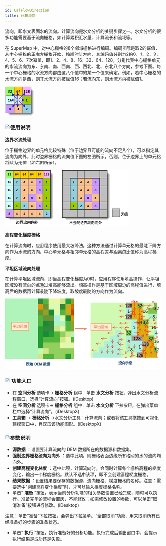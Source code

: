```yaml
---
id: CalFlowDirection
title: 计算流向
---
```

流向，即水文表面水的流向。计算流向是水文分析的关键步骤之一。水文分析的很多功能需要基于流向栅格，如计算累积汇水量、计算流长和流域等。

在 SuperMap 中，对中心栅格的8个邻域栅格进行编码。编码实际是取2的幂值，从中心栅格的正右方栅格开始，按顺时针方向，其编码值分别为2的0、1、2、3、4、5、6、7次幂值，即1、2、4、8、16、32、64、128，分别代表中心栅格单元的水流流向为东、东南、南、西南、西、西北、北、东北八个方向，参考下图。每一个中心栅格的水流方向都由这八个值中的某一个值来确定。例如，若中心栅格的水流方向是西，则其水流方向被赋值16；若流向东，则水流方向被赋值1。

![](img/FlowDirection.png)  

  
### ![](../img/read.gif)使用说明

**边界水流处理**

位于栅格边界的单元格比较特殊（位于边界且可能的流向不足八个），可以指定其流向为向外，此时边界栅格的流向值下图的左图所示，否则，位于边界上的单元格将赋为无值（如右图所示）。

![](img/FlowDirection2.png)  
  
**高程变化梯度栅格**

在计算流向时，应用程序使用最大坡降法。这种方法通过计算单元格的最陡下降方向作为水流的方向。中心单元格与相邻单元格的高程差与距离的比值称为高程梯度。

**平坦区域流向处理**

在计算平坦区域流向，即当高程变化梯度为0时，应用程序使用填高操作，让平坦区域没有流向的点通过填高能够流出。填高操作是基于区域周边的高程值进行，填高后的数据再计算最陡下降坡度，取坡度最陡的方向作为流向。

![](img/FlatDirection.png)  

### ![](../img/read.gif) 功能入口

  * 在 **空间分析** 选项卡-> **栅格分析** 组中，单击 **水文分析** 按钮，弹出水文分析流程窗口，选择“计算流向”按钮。(iDesktop)
  * 在 **空间分析** 选项卡-> **栅格分析** 组中，单击 **水文分析** 下拉按钮，在弹出菜单栏中选择“计算流向”。(iDesktopX)
  * **工具箱** -> **栅格分析** ->水文分析工具：计算流向；或者将该工具拖拽到可视化建模窗口中，再双击该功能图形。(iDesktopX) 

### ![](../img/read.gif)参数说明

  * **源数据** ：设置要计算流向的 DEM 数据所在的数据源和数据集。
  * **强制边界栅格流向为向外** ：选中此项，则栅格表面边缘所有格网的水的流向均向外。
  * **创建高程变化梯度** ：选中此项，计算流向时，会同时计算每个栅格高程的梯度变化，输出一个梯度栅格。默认不选中该项，即不会创建高程梯度栅格。
  * **结果数据** ：设置结果要保存的数据源、流向栅格、梯度栅格的名称。注意：需要选中"创建高程变化梯度"时，才可以输入梯度栅格名称。
  * 单击“ **准备** ”按钮，表示当前分析功能的相关参数设置已经完成，随时可以执行。准备完毕的流程会置灰，不能修改；如需修改设置的参数，可以单击“取消准备”按钮进行修改。(iDesktop) 

注意：单击“准备”下拉按钮，会弹出下拉菜单。“全部取消”功能，用来取消所有已经准备好的步骤的准备状态。

  * 单击“ **执行** ”按钮，执行准备好的分析功能。执行完成后输出窗口中，会提示执行结果是成功还是失败。
